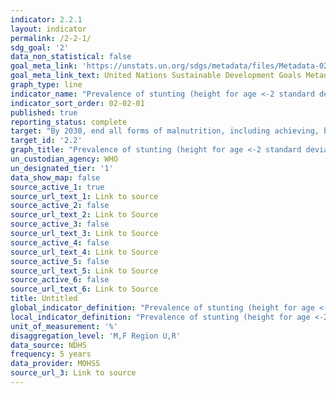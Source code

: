 ```yaml
---
indicator: 2.2.1
layout: indicator
permalink: /2-2-1/
sdg_goal: '2'
data_non_statistical: false
goal_meta_link: 'https://unstats.un.org/sdgs/metadata/files/Metadata-02-02-01.pdf'
goal_meta_link_text: United Nations Sustainable Development Goals Metadata
graph_type: line
indicator_name: "Prevalence of stunting (height for age <-2 standard deviation from the median of the World Health Organization (WHO) Child Growth Standards) among children under 5\_years of age"
indicator_sort_order: 02-02-01
published: true
reporting_status: complete
target: "By 2030, end all forms of malnutrition, including achieving, by 2025, the internationally agreed targets on stunting and wasting in children under 5\_years of age, and address the nutritional needs of adolescent girls, pregnant and lactating women and older persons"
target_id: '2.2'
graph_title: "Prevalence of stunting (height for age <-2 standard deviation from the median of the World Health Organization (WHO) Child Growth Standards) among children under 5\_years of age"
un_custodian_agency: WHO
un_designated_tier: '1'
data_show_map: false
source_active_1: true
source_url_text_1: Link to source
source_active_2: false
source_url_text_2: Link to Source
source_active_3: false
source_url_text_3: Link to Source
source_active_4: false
source_url_text_4: Link to Source
source_active_5: false
source_url_text_5: Link to Source
source_active_6: false
source_url_text_6: Link to Source
title: Untitled
global_indicator_definition: "Prevalence of stunting (height for age <-2 standard deviation from the median of the World Health Organization (WHO) Child Growth Standards) among children under 5\_years of age"
local_indicator_definition: "Prevalence of stunting (height for age <-2 standard deviation from the median of the World Health Organization (WHO) Child Growth Standards) among children under 5\_years of age"
unit_of_measurement: '%'
disaggregation_level: 'M,F Region U,R'
data_source: NDHS
frequency: 5 years
data_provider: MOHSS
source_url_3: Link to source
---
```

